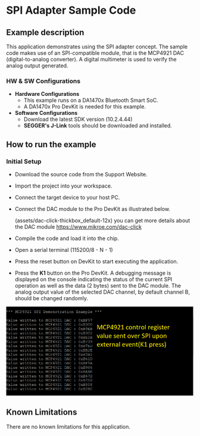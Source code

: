 # SPI Adapter Sample Code

## Example description

This application demonstrates using the SPI adapter concept. The sample code makes use of an SPI-compatible module, that is the MCP4921 DAC (digital-to-analog converter). A digital multimeter is used to verify the analog output generated.

### HW & SW Configurations

- **Hardware Configurations**
  - This example runs on a DA1470x Bluetooth Smart SoC.
  - A DA1470x Pro DevKit is needed for this example.
- **Software Configurations**
  - Download the latest SDK version (10.2.4.44)
  - **SEGGER's J-Link** tools should be downloaded and installed.

## How to run the example

### Initial Setup

- Download the source code from the Support Website.

- Import the project into your workspace.

- Connect the target device to your host PC.

- Connect the DAC module to the Pro DevKit as illustrated below.

  (assets/dac-click-thickbox_default-12x) 
  you can get more details about the DAC module https://www.mikroe.com/dac-click


- Compile the code and load it into the chip.

- Open a serial terminal (115200/8 - N - 1)

- Press the reset button on DevKit to start executing the application.

- Press the **K1** button on the Pro DevKit.  A debugging message is displayed on the console indicating the status of the current SPI operation as well as the data (2 bytes) sent to the DAC module. The analog output value of the selected DAC channel, by default channel B, should be changed randomly.

![Debug Console](assets/debug_console.PNG)

## Known Limitations

There are no known limitations for this application.
